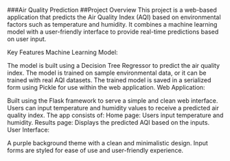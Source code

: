 ###Air Quality Prediction
##Project Overview
This project is a web-based application that predicts the Air Quality Index (AQI) based on environmental factors such as temperature and humidity. It combines a machine learning model with a user-friendly interface to provide real-time predictions based on user input.

Key Features
Machine Learning Model:

The model is built using a Decision Tree Regressor to predict the air quality index.
The model is trained on sample environmental data, or it can be trained with real AQI datasets.
The trained model is saved in a serialized form using Pickle for use within the web application.
Web Application:

Built using the Flask framework to serve a simple and clean web interface.
Users can input temperature and humidity values to receive a predicted air quality index.
The app consists of:
Home page: Users input temperature and humidity.
Results page: Displays the predicted AQI based on the inputs.
User Interface:

A purple background theme with a clean and minimalistic design.
Input forms are styled for ease of use and user-friendly experience.
